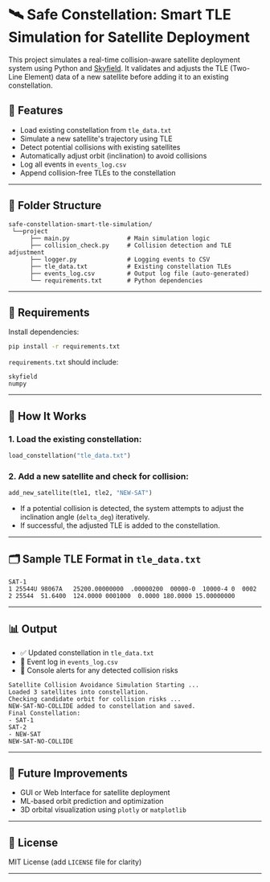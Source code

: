 # 🛰️ Safe Constellation: Smart TLE Simulation for Satellite Deployment

This project simulates a real-time collision-aware satellite deployment system using Python and [Skyfield](https://rhodesmill.org/skyfield/). It validates and adjusts the TLE (Two-Line Element) data of a new satellite before adding it to an existing constellation.

## 🚀 Features

- Load existing constellation from `tle_data.txt`
- Simulate a new satellite's trajectory using TLE
- Detect potential collisions with existing satellites
- Automatically adjust orbit (inclination) to avoid collisions
- Log all events in `events_log.csv`
- Append collision-free TLEs to the constellation

---

## 📁 Folder Structure

```
safe-constellation-smart-tle-simulation/
 └──project
      ├── main.py                # Main simulation logic
      ├── collision_check.py     # Collision detection and TLE adjustment
      ├── logger.py              # Logging events to CSV
      ├── tle_data.txt           # Existing constellation TLEs
      ├── events_log.csv         # Output log file (auto-generated)
      └── requirements.txt       # Python dependencies
```

---

## 🧪 Requirements

Install dependencies:

```bash
pip install -r requirements.txt
```

`requirements.txt` should include:

```
skyfield
numpy
```

---

## 🧠 How It Works

### 1. Load the existing constellation:

```python
load_constellation("tle_data.txt")
```

### 2. Add a new satellite and check for collision:

```python
add_new_satellite(tle1, tle2, "NEW-SAT")
```

- If a potential collision is detected, the system attempts to adjust the inclination angle (`delta_deg`) iteratively.
- If successful, the adjusted TLE is added to the constellation.

---

## 🗂️ Sample TLE Format in `tle_data.txt`

```
SAT-1
1 25544U 98067A   25200.00000000  .00000200  00000-0  10000-4 0  0002
2 25544  51.6400  124.0000 0001000  0.0000 180.0000 15.00000000
```

---

## 📊 Output

- ✅ Updated constellation in `tle_data.txt`
- 📝 Event log in `events_log.csv`
- 🚨 Console alerts for any detected collision risks

```
Satellite Collision Avoidance Simulation Starting ...
Loaded 3 satellites into constellation.
Checking candidate orbit for collision risks ...
NEW-SAT-NO-COLLIDE added to constellation and saved.
Final Constellation:
- SAT-1
SAT-2
- NEW-SAT
NEW-SAT-NO-COLLIDE
```
---

## 📌 Future Improvements

- GUI or Web Interface for satellite deployment
- ML-based orbit prediction and optimization
- 3D orbital visualization using `plotly` or `matplotlib`

---

## 📜 License

MIT License (add `LICENSE` file for clarity)

---
